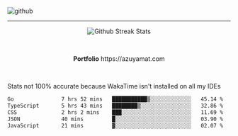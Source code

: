 ![github](https://media.discordapp.net/attachments/881363147364118528/1142610121697021952/background.png?width=1000&height=300)<br>
___
<p align="center">
  <img alt="Github Streak Stats" src="https://streak-stats.demolab.com?user=Azuyamat&theme=transparent&hide_border=true"/>
</p><br>
<p align="center">
      <strong>Portfolio</strong> https://azuyamat.com
</p><br>

Stats not 100% accurate because WakaTime isn't installed on all my IDEs
<!--START_SECTION:waka-->

```txt
Go               7 hrs 52 mins   ███████████▒░░░░░░░░░░░░░   45.14 %
TypeScript       5 hrs 43 mins   ████████▒░░░░░░░░░░░░░░░░   32.86 %
CSS              2 hrs 2 mins    ███░░░░░░░░░░░░░░░░░░░░░░   11.69 %
JSON             40 mins         █░░░░░░░░░░░░░░░░░░░░░░░░   03.90 %
JavaScript       21 mins         ▓░░░░░░░░░░░░░░░░░░░░░░░░   02.07 %
```

<!--END_SECTION:waka-->
